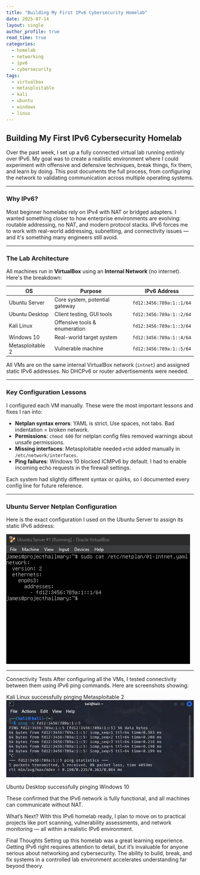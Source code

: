 ```yaml
---
title: "Building My First IPv6 Cybersecurity Homelab"
date: 2025-07-14
layout: single
author_profile: true
read_time: true
categories: 
  - homelab
  - networking
  - ipv6
  - cybersecurity
tags:
  - virtualbox
  - metasploitable
  - kali
  - ubuntu
  - windows
  - linux
---
```


## Building My First IPv6 Cybersecurity Homelab

Over the past week, I set up a fully connected virtual lab running entirely over IPv6. My goal was to create a realistic environment where I could experiment with offensive and defensive techniques, break things, fix them, and learn by doing. This post documents the full process, from configuring the network to validating communication across multiple operating systems.

---

### Why IPv6?

Most beginner homelabs rely on IPv4 with NAT or bridged adapters. I wanted something closer to how enterprise environments are evolving: routable addressing, no NAT, and modern protocol stacks. IPv6 forces me to work with real-world addressing, subnetting, and connectivity issues — and it's something many engineers still avoid.

---

### The Lab Architecture

All machines run in **VirtualBox** using an **Internal Network** (no internet). Here's the breakdown:

| OS               | Purpose                        | IPv6 Address                |
|------------------|--------------------------------|-----------------------------|
| Ubuntu Server    | Core system, potential gateway | `fd12:3456:789a:1::1/64`    |
| Ubuntu Desktop   | Client testing, GUI tools      | `fd12:3456:789a:1::2/64`    |
| Kali Linux       | Offensive tools & enumeration  | `fd12:3456:789a:1::3/64`    |
| Windows 10       | Real-world target system       | `fd12:3456:789a:1::4/64`    |
| Metasploitable 2 | Vulnerable machine             | `fd12:3456:789a:1::5/64`    |

All VMs are on the same internal VirtualBox network (`intnet`) and assigned static IPv6 addresses. No DHCPv6 or router advertisements were needed.

---

### Key Configuration Lessons

I configured each VM manually. These were the most important lessons and fixes I ran into:

- **Netplan syntax errors**: YAML is strict. Use spaces, not tabs. Bad indentation = broken network.
- **Permissions**: `chmod 600` for netplan config files removed warnings about unsafe permissions.
- **Missing interfaces**: Metasploitable needed `eth0` added manually in `/etc/network/interfaces`.
- **Ping failures**: Windows 10 blocked ICMPv6 by default. I had to enable incoming echo requests in the firewall settings.

Each system had slightly different syntax or quirks, so I documented every config line for future reference.

---

### Ubuntu Server Netplan Configuration

Here is the exact configuration I used on the Ubuntu Server to assign its static IPv6 address:

![Ubuntu Server netplan configuration](/assets/images/ubuntu-server-netplan.png)

---

Connectivity Tests
After configuring all the VMs, I tested connectivity between them using IPv6 ping commands. Here are screenshots showing:

Kali Linux successfully pinging Metasploitable 2
![Kali ping to metasploitable](/assets/images/ping-kali-to-metasploitable.PNG)

Ubuntu Desktop successfully pinging Windows 10

These confirmed that the IPv6 network is fully functional, and all machines can communicate without NAT.

What’s Next?
With this IPv6 homelab ready, I plan to move on to practical projects like port scanning, vulnerability assessments, and network monitoring — all within a realistic IPv6 environment.

Final Thoughts
Setting up this homelab was a great learning experience. Getting IPv6 right requires attention to detail, but it’s invaluable for anyone serious about networking and cybersecurity. The ability to build, break, and fix systems in a controlled lab environment accelerates understanding far beyond theory.
